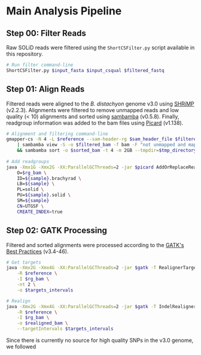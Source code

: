 # Main Analysis Pipeline

## Step 00: Filter Reads

Raw SOLiD reads were filtered using the `ShortCSFilter.py` script available in this repository.

```bash
# Run filter command-line
ShortCSFilter.py $input_fasta $input_csqual $filtered_fastq
```

## Step 01: Align Reads

Filtered reads were aligned to the _B. distachyon_ genome v3.0 using [SHRiMP](http://compbio.cs.toronto.edu/shrimp/) (v2.2.3).
Alignments were filtered to remove unmapped reads and low quality (< 10) alignments and sorted using [sambamba](http://lomereiter.github.io/sambamba/)
(v0.5.8). Finally, readgroup information was added to the bam files using [Picard](http://broadinstitute.github.io/picard/) (v1.138).

```bash
# Alignment and filtering command-line
gmapper-cs -N 4 -L $reference --sam-header-rg $sam_header_file $filtered_fastq \
    | sambamba view -S -o $filtered_bam -f bam -F "not unmapped and mapping_quality > 10" /dev/stdin \
    && sambamba sort -o $sorted_bam -t 4 -m 2GB --tmpdir=$tmp_directory $filtered.bam
    
# Add readgroups
java -Xmx1G -Xmx2G -XX:ParallelGCThreads=2 -jar $picard AddOrReplaceReadGroups I=$sorted_bam \
    O=$rg_bam \
    ID=${sample}.brachyrad \
    LB=${sample} \
    PL=solid \
    PU=${sample}.solid \
    SM=${sample}
    CN=UTGSF \
    CREATE_INDEX=true
```

## Step 02: GATK Processing

Filtered and sorted alignments were processed according to the 
[GATK's Best Practices](https://www.broadinstitute.org/gatk/guide/best-practices.php) (v3.4-46). 

```bash
# Get targets
java -Xmx2G -Xmx4G -XX:ParallelGCThreads=2 -jar $gatk -T RealignerTargetCreator \
    -R $reference \
    -I $rg_bam \
    -nt 2 \
    -o $targets_intervals

# Realign
java -Xmx2G -Xmx4G -XX:ParallelGCThreads=2 -jar $gatk -T IndelRealigner \
    -R $reference \
    -I $rg_bam \
    -o $realigned_bam \
    --targetIntervals $targets_intervals
```

Since there is currently
no source for high quality SNPs in the v3.0 genome, we followed 

